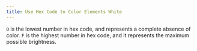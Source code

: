 ```yaml
---
title: Use Hex Code to Color Elements White
---
```

`0` is the lowest number in hex code, and represents a complete absence of color. `F` is the highest number in hex code, and it represents the maximum possible brightness.